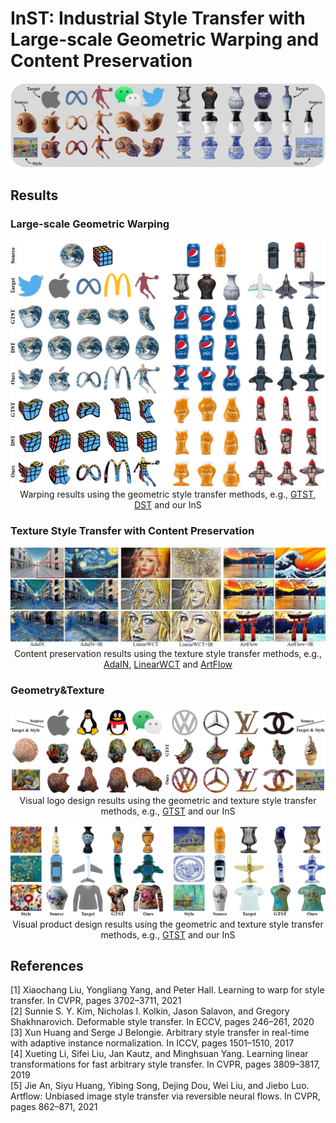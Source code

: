 # InST: Industrial Style Transfer with Large-scale Geometric Warping and Content Preservation
<!-- **Industrial Style Transfer with Large-scale Geometric Shape** -->

<p align='center'>
 <img alt='First Row' src='figs/first.jpg'>
</p>

## Results
### Large-scale Geometric Warping
<p align='center'>
 <img alt='Large-scale Warping Examples' src='figs/warp.jpg'>
<br>Warping results using the geometric style transfer methods, e.g., <a href='#GTST'>GTST</a>, <a href='#DST'>DST</a> and our InS
</p>

### Texture Style Transfer with Content Preservation
<p align='center'>
 <img alt='Texture Transfer Examples' src='figs/texture.jpg'>
<br>Content preservation results using the texture style transfer methods, e.g., <a href='#Adain'>AdaIN</a>, <a href='#LinearWCT'>LinearWCT</a> and <a href='#Artflow'>ArtFlow</a> 
</p>

### Geometry&Texture
<p align='center'>
 <img alt='Shape and Texture Transfer Examples' src='figs/warp_texture.jpg'>
 <br>Visual logo design results using the geometric and texture style transfer methods, e.g., <a href='#GTST'>GTST</a> and our InS
</p>
<p align='center'>
 <img alt='Shape and Texture Transfer Examples_2' src='figs/warp_texture2.jpg'>
 <br>Visual product design results using the geometric and texture style transfer methods, e.g., <a href='#GTST'>GTST</a> and our InS
</p>

## References
<span id="GTST">[1] Xiaochang Liu, Yongliang  Yang, and Peter Hall. Learning to warp for style transfer. In CVPR, pages 3702–3711, 2021  </span>  
<span id="DST">[2] Sunnie S. Y. Kim, Nicholas I. Kolkin, Jason Salavon, and Gregory Shakhnarovich. Deformable style transfer. In ECCV, pages 246–261, 2020  </span>  
<span id="Adain">[3] Xun Huang and Serge J Belongie. Arbitrary style transfer in real-time with adaptive instance normalization. In ICCV, pages 1501–1510, 2017  </span>  
<span id="LinearWCT">[4] Xueting  Li,  Sifei  Liu,  Jan  Kautz,  and  Minghsuan Yang.   Learning linear transformations for fast arbitrary style transfer. In CVPR, pages 3809–3817, 2019  </span>  
<span id="Artflow">[5] Jie An,  Siyu Huang,  Yibing Song,  Dejing Dou,  Wei Liu,  and Jiebo Luo.   Artflow:  Unbiased image style transfer via reversible neural flows.  In CVPR, pages 862–871, 2021</span>
